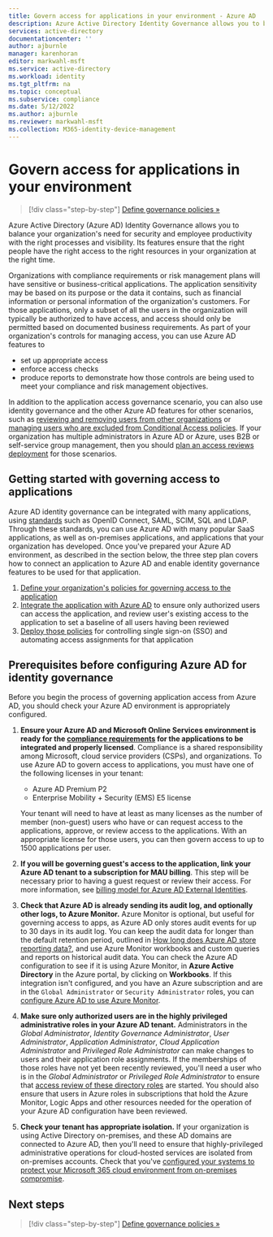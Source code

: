 ```yaml
---
title: Govern access for applications in your environment - Azure AD
description: Azure Active Directory Identity Governance allows you to balance your organization's need for security and employee productivity with the right processes and visibility.  These features can be used for your existing business critical third party on-premises and cloud-based applications.
services: active-directory
documentationcenter: ''
author: ajburnle
manager: karenhoran
editor: markwahl-msft
ms.service: active-directory
ms.workload: identity
ms.tgt_pltfrm: na
ms.topic: conceptual
ms.subservice: compliance
ms.date: 5/12/2022
ms.author: ajburnle
ms.reviewer: markwahl-msft
ms.collection: M365-identity-device-management
---
```


# Govern access for applications in your environment

> [!div class="step-by-step"]
> [Define governance policies »](identity-governance-applications-define.md)

Azure Active Directory (Azure AD) Identity Governance allows you to balance your organization's need for security and employee productivity with the right processes and visibility. Its features ensure that the right people have the right access to the right resources in your organization at the right time.

Organizations with compliance requirements or risk management plans will have sensitive or business-critical applications. The application sensitivity may be based on its purpose or the data it contains, such as financial information or personal information of the organization's customers. For those applications, only a subset of all the users in the organization will typically be authorized to have access, and access should only be permitted based on documented business requirements.  As part of your organization's controls for managing access, you can use Azure AD features to

* set up appropriate access
* enforce access checks
* produce reports to demonstrate how those controls are being used to meet your compliance and risk management objectives.

In addition to the application access governance scenario, you can also use identity governance and the other Azure AD features for other scenarios, such as [reviewing and removing users from other organizations](../governance/access-reviews-external-users.md) or [managing users who are excluded from Conditional Access policies](../governance/conditional-access-exclusion.md).  If your organization has multiple administrators in Azure AD or Azure, uses B2B or self-service group management, then you should [plan an access reviews deployment](deploy-access-reviews.md) for those scenarios.

## Getting started with governing access to applications

Azure AD identity governance can be integrated with many applications, using [standards](../fundamentals/auth-sync-overview.md) such as OpenID Connect, SAML, SCIM, SQL and LDAP.  Through these standards, you can use Azure AD  with many popular SaaS applications, as well as on-premises applications, and applications that your organization has developed. Once you've prepared your Azure AD environment, as described in the section below, the three step plan covers how to connect an application to Azure AD and enable identity governance features to be used for that application.

1. [Define your organization's policies for governing access to the application](identity-governance-applications-define.md)
1. [Integrate the application with Azure AD](identity-governance-applications-integrate.md) to ensure only authorized users can access the application, and review user's existing access to the application to set a baseline of all users having been reviewed
1. [Deploy those policies](identity-governance-applications-deploy.md) for controlling single sign-on (SSO) and automating access assignments for that application

## Prerequisites before configuring Azure AD for identity governance

Before you begin the process of governing application access from Azure AD, you should check your Azure AD environment is appropriately configured.

1. **Ensure your Azure AD and Microsoft Online Services environment is ready for the [compliance requirements](../standards/standards-overview.md) for the applications to be integrated and properly licensed**.  Compliance is a shared responsibility among Microsoft, cloud service providers (CSPs), and organizations.  To use Azure AD to govern access to applications, you must have one of the following licenses in your tenant:

   * Azure AD Premium P2
   * Enterprise Mobility + Security (EMS) E5 license

   Your tenant will need to have at least as many licenses as the number of member (non-guest) users who have or can request access to the applications, approve, or review access to the applications.  With an appropriate license for those users, you can then govern access to up to 1500 applications per user.

1. **If you will be governing guest's access to the application, link your Azure AD tenant to a subscription for MAU billing**. This step will be necessary prior to having a guest request or review their access. For more information, see [billing model for Azure AD External Identities](../external-identities/external-identities-pricing.md).

1. **Check that Azure AD is already sending its audit log, and optionally other logs, to Azure Monitor.** Azure Monitor is optional, but useful for governing access to apps, as Azure AD only stores audit events for up to 30 days in its audit log. You can keep the audit data for longer than the default retention period, outlined in [How long does Azure AD store reporting data?](../reports-monitoring/reference-reports-data-retention.md), and use Azure Monitor workbooks and custom queries and reports on historical audit data. You can check the Azure AD configuration to see if it is using Azure Monitor, in **Azure Active Directory** in the Azure portal, by clicking on **Workbooks**. If this integration isn't configured, and you have an Azure subscription and are in the `Global Administrator` or `Security Administrator` roles, you can [configure Azure AD to use Azure Monitor](../governance/entitlement-management-logs-and-reporting.md).

1. **Make sure only authorized users are in the highly privileged administrative roles in your Azure AD tenant.** Administrators in the *Global Administrator*, *Identity Governance Administrator*, *User Administrator*, *Application Administrator*, *Cloud Application Administrator* and *Privileged Role Administrator* can make changes to users and their application role assignments.  If the memberships of those roles have not yet been recently reviewed, you'll need a user who is in the *Global Administrator* or *Privileged Role Administrator* to ensure that [access review of these directory roles](../privileged-identity-management/pim-create-azure-ad-roles-and-resource-roles-review.md) are started.  You should also ensure that users in Azure roles in subscriptions that hold the Azure Monitor, Logic Apps and other resources needed for the operation of your Azure AD configuration have been reviewed.

1. **Check your tenant has appropriate isolation.** If your organization is using Active Directory on-premises, and these AD domains are connected to Azure AD, then you'll need to ensure that highly-privileged administrative operations for cloud-hosted services are isolated from on-premises accounts. Check that you've [configured your systems to protect your Microsoft 365 cloud environment from on-premises compromise](../fundamentals/protect-m365-from-on-premises-attacks.md).

## Next steps

> [!div class="step-by-step"]
> [Define governance policies »](identity-governance-applications-define.md)
